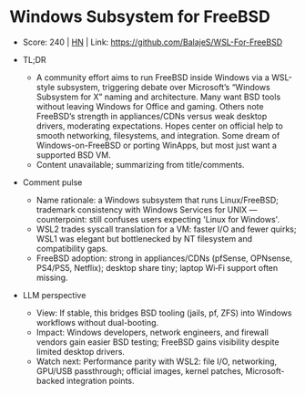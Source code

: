 # Windows Subsystem for FreeBSD

- Score: 240 | [HN](https://news.ycombinator.com/item?id=45547359) | Link: https://github.com/BalajeS/WSL-For-FreeBSD

- TL;DR
    - A community effort aims to run FreeBSD inside Windows via a WSL-style subsystem, triggering debate over Microsoft’s “Windows Subsystem for X” naming and architecture. Many want BSD tools without leaving Windows for Office and gaming. Others note FreeBSD’s strength in appliances/CDNs versus weak desktop drivers, moderating expectations. Hopes center on official help to smooth networking, filesystems, and integration. Some dream of Windows-on-FreeBSD or porting WinApps, but most just want a supported BSD VM.
    - Content unavailable; summarizing from title/comments.

- Comment pulse
    - Name rationale: a Windows subsystem that runs Linux/FreeBSD; trademark consistency with Windows Services for UNIX — counterpoint: still confuses users expecting 'Linux for Windows'.
    - WSL2 trades syscall translation for a VM: faster I/O and fewer quirks; WSL1 was elegant but bottlenecked by NT filesystem and compatibility gaps.
    - FreeBSD adoption: strong in appliances/CDNs (pfSense, OPNsense, PS4/PS5, Netflix); desktop share tiny; laptop Wi‑Fi support often missing.

- LLM perspective
    - View: If stable, this bridges BSD tooling (jails, pf, ZFS) into Windows workflows without dual-booting.
    - Impact: Windows developers, network engineers, and firewall vendors gain easier BSD testing; FreeBSD gains visibility despite limited desktop drivers.
    - Watch next: Performance parity with WSL2: file I/O, networking, GPU/USB passthrough; official images, kernel patches, Microsoft-backed integration points.
